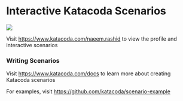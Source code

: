 # Interactive Katacoda Scenarios

[![](http://shields.katacoda.com/katacoda/naeem.rashid/count.svg)](https://www.katacoda.com/naeem.rashid "Get your profile on Katacoda.com")

Visit https://www.katacoda.com/naeem.rashid to view the profile and interactive scenarios

### Writing Scenarios
Visit https://www.katacoda.com/docs to learn more about creating Katacoda scenarios

For examples, visit https://github.com/katacoda/scenario-example
